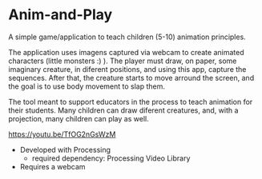 # Anim-and-Play
A simple game/application to teach children (5-10) animation principles.

The application uses imagens captured via webcam to create animated characters (little monsters :) ).
The player must draw, on paper, some imaginary creature, in diferent positions, and using this app, capture the sequences. 
After that, the creature starts to move arround the screen, and the goal is to use body movement to slap them. 

The tool meant to support educators in the process to teach animation for their students. Many children can draw diferent creatures,
and, with a projection, many children can play as well.

https://youtu.be/TfOG2nGsWzM

+ Developed with Processing
  + required dependency: Processing Video Library
+ Requires a webcam
